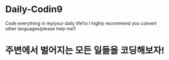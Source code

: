 # Daily-Codin9
Code everything in my/your daily life!\n
I highly recommend you convert other languages(please help me!)

# 주변에서 벌어지는 모든 일들을 코딩해보자!
